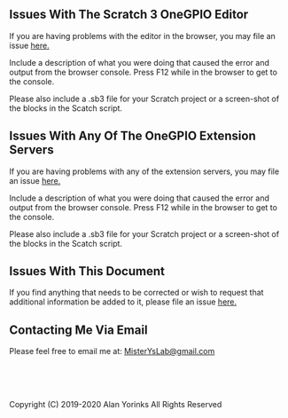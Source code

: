 ## Issues With The Scratch 3 OneGPIO Editor

If you are having problems with the editor in the browser, you may file
an issue [here.](https://github.com/MrYsLab/s3onegpio/issues)

Include a description of what you were doing that caused the error and
output from the browser console. Press F12 while in the browser to get
to the console. 

Please also include a .sb3 file for your Scratch project or a
screen-shot of the blocks in the Scatch script.

## Issues With Any Of The OneGPIO Extension Servers

If you are having problems with any of the extension servers, you may
file an issue [here.](https://github.com/MrYsLab/s3-extend/issues)

Include a description of what you were doing that caused the error and
output from the browser console. Press F12 while in the browser to get
to the console. 

Please also include a .sb3 file for your Scratch project or a
screen-shot of the blocks in the Scatch script.

## Issues With This Document

If you find anything that needs to be corrected  or
wish to request that additional information be added to it, please file
an issue [here.](https://github.com/MrYsLab/s3-extend/issues)

## Contacting Me Via Email

Please feel free to email me at:
[MisterYsLab@gmail.com](mailto:MisterYsLab@gmail.com)

<br> <br> <br>


Copyright (C) 2019-2020 Alan Yorinks All Rights Reserved
